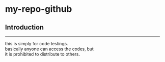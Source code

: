 # my-repo-github
## Introduction
***
this is simply for code testings.   
basically anyone can access the codes, but   
it is prohibited to distribute to others.
